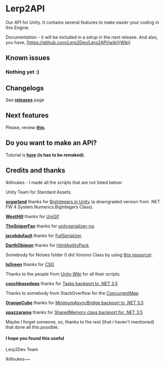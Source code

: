 # Lerp2API #

Our API for Unity. It contains several features to make easier your coding in this Engine.

Documentation - it will be included in a setup in the next release.
And also, you have, [https://github.com/Lerp2Dev/Lerp2API/wiki](Wiki)

## Known issues ##

### Nothing yet :) ###

## Changelogs ##

See **[releases](https://github.com/Lerp2Dev/Lerp2API/releases)** page

## Next features ##

Please, review **[this](https://github.com/Lerp2Dev/Lerp2API/wiki/Incoming-features)**.

## Do you want to make an API? ##

Tutorial is **[here](http://lerp2dev.com/2017/03/02/tutorial-1-como-crear-una-referencia-dll-api-para-unity-desde-visual-studio/) (is has to be remaked)**.

## Credits and thanks ##

Ikillnukes - I made all the scripts that are not listed below:

Unity Team for Standard Assets.

**[scgarland](https://www.codeplex.com/site/users/view/scgarland)** thanks for [BigIntegers in Unity](http://biginteger.codeplex.com/) (a downgraded version from .NET FW 4 System.Numerics.BigIntegers Class).

**[WestHill](http://forum.unity3d.com/members/westhill.145073/)** thanks for [UniGif](http://forum.unity3d.com/threads/unigif-gif-image-decoder-for-unity-now-available-for-free-on-github.290126/).

**[TheSniperFan](https://gitgud.io/TheSniperFan)** thanks for [unityserializer-ng](https://gitgud.io/TheSniperFan/unityserializer-ng).

**[jacobdufault](https://github.com/jacobdufault)** thanks for [FullSerializer](https://github.com/jacobdufault/fullserializer).

**[DarthObiwan](https://www.codeplex.com/site/users/view/DarthObiwan)** thanks for [HtmlAgilityPack](https://htmlagilitypack.codeplex.com/).

Somebody for Noises folder (I did Voronoi Class by using [this resource](https://en.wikipedia.org/wiki/Voronoi_diagram)).

**[IsGreen](https://forum.unity3d.com/members/isgreen.528761/)** thanks for [CSG](https://forum.unity3d.com/threads/boolean-mesh-project.227196/)

Thanks to the people from [Unity Wiki](http://wiki.unity3d.com/index.php/Main_Page) for all their scripts.

**[couchbasedeps](https://github.com/couchbasedeps)** thanks for [Tasks backport to .NET 3.5](https://github.com/couchbasedeps/dotnet-tpl35)

Thanks to somebody from StackOverflow for the [ConcurrentMap](https://github.com/Lerp2Dev/Lerp2API/blob/master/Project/Backports/NonSpecific/ConcurrentMap.cs)

**[OrangeCube](https://github.com/OrangeCube)** thanks for [MinimumAsyncBridge backport to .NET 3.5](https://github.com/OrangeCube/MinimumAsyncBridge)

**[spazzarama](https://github.com/spazzarama)** thanks for [SharedMemory class backport for .NET 3.5](https://github.com/spazzarama/SharedMemory)

Maybe I forget someone, so, thanks to the rest (that i haven't mentioned) that done all this possible.

#### I hope you found this useful ####
Lerp2Dev Team

Ikillnukes~~
